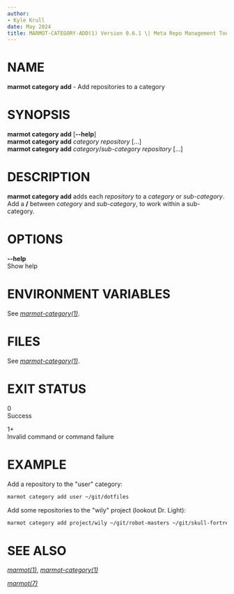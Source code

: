 ```yaml
---
author:
- Kyle Krull
date: May 2024
title: MARMOT-CATEGORY-ADD(1) Version 0.6.1 \| Meta Repo Management Tool
---
```


# NAME

**marmot category add** - Add repositories to a category

# SYNOPSIS

**marmot category add** \[**\--help**\]\
**marmot category add** *category* *repository* \[...\]\
**marmot category add** *category*/*sub-category* *repository* \[...\]

# DESCRIPTION

**marmot category add** adds each *repository* to a *category* or
*sub-category*. Add a **/** between *category* and *sub-category*, to
work within a sub-category.

# OPTIONS

**\--help**  
Show help

# ENVIRONMENT VARIABLES

See [*marmot-category(1)*](./marmot-category.1.md).

# FILES

See [*marmot-category(1)*](./marmot-category.1.md).

# EXIT STATUS

0  
Success

1+  
Invalid command or command failure

# EXAMPLE

Add a repository to the "user" category:

``` sh
marmot category add user ~/git/dotfiles
```

Add some repositories to the "wily" project (lookout Dr. Light):

``` sh
marmot category add project/wily ~/git/robot-masters ~/git/skull-fortress
```

# SEE ALSO

[*marmot(1)*](./marmot.1.md),
[*marmot-category(1)*](./marmot-category.1.md)

[*marmot(7)*](./marmot.7.md)
